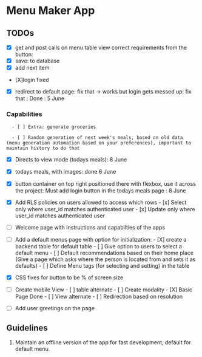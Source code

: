 # Menu Maker App

## TODOs

- [X] get and post calls on menu table view
      correct requirements from the button:
- [X] save: to database
- [X] add next item

- [X]login fixed
- [x] redirect to default page: fix that -> works but login gets messed up: fix that : Done : 5 June

### Capabilities

      - [ ] Extra: generate groceries

      - [ ] Random generation of next week's meals, based on old data (menu generation automation based on your preferences), important to maintain history to do that

- [x] Directs to view mode (todays meals): 8 June

- [x] todays meals, with images: done 6 June

- [x] button container on top right positioned there with flexbox, use it across the project: Must add login button in the
      todays meals page : 8 June

- [X] Add RLS policies on users allowed to access which rows
      - [x] Select only where user_id matches authenticated user
      - [x] Update only where user_id matches authenticated user

- [ ] Welcome page with instructions and capabilties of the apps

- [ ] Add a default menus page with option for initialization:
      - [X] create a backend table for default table
      - [ ] Give option to users to select a default menu
      - [ ] Default recommendations based on their home place (Give a page which asks where the person is located from and sets it as defaults)
      - [ ] Define Menu tags (for selecting and setting) in the table

- [X] CSS fixes for button to be % of screen size
- [ ] Create mobile View
      - [ ] table alternate
            - [ ] Create modality
            - [X] Basic Page Done
      - [ ] View alternate
      - [ ] Redirection based on resolution
- [ ] Add user greetings on the page

## Guidelines

1. Maintain an offline version of the app for fast development, default for default menu.
